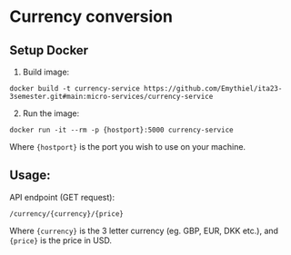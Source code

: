 # Currency conversion

## Setup Docker
1. Build image:
```
docker build -t currency-service https://github.com/Emythiel/ita23-3semester.git#main:micro-services/currency-service
```

2. Run the image:
```
docker run -it --rm -p {hostport}:5000 currency-service
```
Where `{hostport}` is the port you wish to use on your machine.

## Usage:
API endpoint (GET request):
```
/currency/{currency}/{price}
```
Where `{currency}` is the 3 letter currency (eg. GBP, EUR, DKK etc.), and `{price}` is the price in USD.
